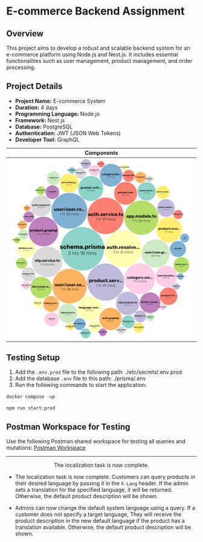 # E-commerce Backend Assignment

## Overview
This project aims to develop a robust and scalable backend system for an e-commerce platform using Node.js and Nest.js. It includes essential functionalities such as user management, product management, and order processing.

## Project Details
- **Project Name:** E-commerce System
- **Duration:** 4 days
- **Programming Language:** Node.js
- **Framework:** Nest.js
- **Database:** PostgreSQL
- **Authentication:** JWT (JSON Web Tokens)
- **Developer Tool:** GraphQL

| Components            | 
| -------                         |
| <img src="https://github.com/MAES-Pyramids/Baianat-ECOMMERCE/blob/main/etc/imgs/Components.png" width="1000" />   | 

## Testing Setup
1. Add the `.env.prod` file to the following path: ./etc/secrets/.env.prod
2. Add the database `.env` file to this path: ./prisma/.env
3. Run the following commands to start the application:
````
docker compose -up
````

````
npm run start:prod
````


## Postman Workspace for Testing
Use the following Postman shared workspace for testing all queries and mutations:
[Postman Workspace](https://www.postman.com/cloudy-astronaut-164609/workspace/e-commerce-assignment/collection/66a1699e782978cb4e55a43c?action=share&creator=37127689&active-environment=37127689-0bec2869-3779-4e1f-903a-658c4bc9b44b)

----

<p align="center">The localization task is now complete.</p>

- The localization task is now complete. Customers can query products in their desired language by passing it in the `X-Lang` header. If the admin sets a translation for the specified language, it will be returned. Otherwise, the default product description will be shown.

- Admins can now change the default system language using a query. If a customer does not specify a target language, They will receive the product description in the new default language if the product has a translation available. Otherwise, the default product description will be shown.


